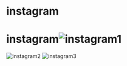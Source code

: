 # instagram

# instagram![instagram1](https://user-images.githubusercontent.com/96945187/197553754-6eaab08d-4d29-4f7f-a809-cea72713b876.png)
![instagram2](https://user-images.githubusercontent.com/96945187/197553765-86b8f352-03df-4a62-96cf-c0d09d6d5c11.png)
![instagram3](https://user-images.githubusercontent.com/96945187/197553778-7f64ee7a-2831-467c-ad9c-bfba714c61ca.png)
